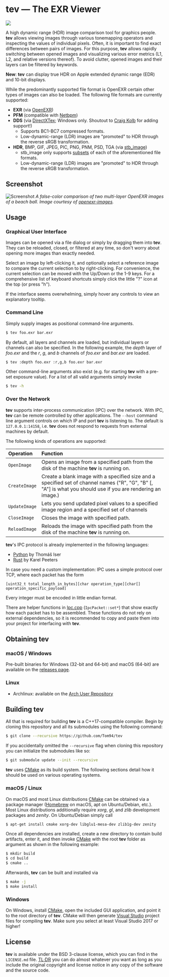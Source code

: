 # tev — The EXR Viewer

![](https://github.com/tom94/tev/workflows/CI/badge.svg)

A high dynamic range (HDR) image comparison tool for graphics people. __tev__ allows viewing images through various tonemapping operators and inspecting the values of individual pixels. Often, it is important to find exact differences between pairs of images. For this purpose, __tev__ allows rapidly switching between opened images and visualizing various error metrics (L1, L2, and relative versions thereof). To avoid clutter, opened images and their layers can be filtered by keywords.

__New__: __tev__ can display true HDR on Apple extended dynamic range (EDR) and 10-bit displays.

While the predominantly supported file format is OpenEXR certain other types of images can also be loaded. The following file formats are currently supported:
- __EXR__ (via [OpenEXR](https://github.com/wjakob/openexr))
- __PFM__ (compatible with [Netbpm](http://www.pauldebevec.com/Research/HDR/PFM/))
- __DDS__ (via [DirectXTex](https://github.com/microsoft/DirectXTex); Windows only. Shoutout to [Craig Kolb](https://github.com/cek) for adding support!)
    - Supports BC1-BC7 compressed formats. 
    - Low-dynamic-range (LDR) images are "promoted" to HDR through the reverse sRGB transformation.
- __HDR__, BMP, GIF, JPEG, PIC, PNG, PNM, PSD, TGA (via [stb_image](https://github.com/wjakob/nanovg/blob/master/src/stb_image.h))
    - stb_image only supports [subsets](https://github.com/wjakob/nanovg/blob/master/src/stb_image.h#L23) of each of the aforementioned file formats.
    - Low-dynamic-range (LDR) images are "promoted" to HDR through the reverse sRGB transformation.

## Screenshot

![Screenshot](https://raw.githubusercontent.com/Tom94/tev/master/resources/screenshot.png)
_A false-color comparison of two multi-layer OpenEXR images of a beach ball. Image courtesy of [openexr-images](https://github.com/openexr/openexr-images)._

## Usage

### Graphical User Interface

Images can be opened via a file dialog or simply by dragging them into __tev__. They can be reloaded, closed, or filtered at any time, so don't worry about opening more images than exactly needed.

Select an image by left-clicking it, and optionally select a reference image to compare the current selection to by right-clicking. For convenience, the current selection can be moved with the Up/Down or the 1-9 keys. For a comprehensive list of keyboard shortcuts simply click the little "?" icon at the top (or press "h").

If the interface seems overwhelming, simply hover any controls to view an explanatory tooltip.

### Command Line

Simply supply images as positional command-line arguments.
```sh
$ tev foo.exr bar.exr
```

By default, all layers and channels are loaded, but individual layers or channels can also be specified. In the following example, the *depth* layer of *foo.exr* and the *r*, *g*, and *b* channels of *foo.exr* and *bar.exr* are loaded.
```sh
$ tev :depth foo.exr :r,g,b foo.exr bar.exr
```

Other command-line arguments also exist (e.g. for starting __tev__ with a pre-set exposure value). For a list of all valid arguments simply invoke
```sh
$ tev -h
```

### Over the Network

__tev__ supports inter-process communication (IPC) over the network. With IPC, __tev__ can be remote controlled by other applications. The `--host` command line argument controls on which IP and port __tev__ is listening to. The default is `127.0.0.1:14158`, i.e. __tev__ does not respond to requests from external machines by default.

The following kinds of operations are supported:

| Operation | Function
| :--- | :---------- 
| `OpenImage` | Opens an image from a specified path from the disk of the machine __tev__ is running on.
| `CreateImage` | Create a blank image with a specified size and a specified set of channel names ("R", "G", "B" [, "A"] is what you should use if you are rendering an image.)
| `UpdateImage` | Lets you send updated pixel values to a specified image region and a specified set of channels
| `CloseImage` | Closes the image with specified path.
| `ReloadImage` | Reloads the image with specified path from the disk of the machine __tev__ is running on.

__tev__'s IPC protocol is already implemented in the following languages:
- [Python](src/python/ipc.py) by Thomáš Iser
- [Rust](https://crates.io/crates/tev_client) by Karel Peeters


In case you need a custom implementation: IPC uses a simple protocol over TCP, where each packet has the form
```
[uint32_t total_length_in_bytes][char operation_type][char[] operation_specific_payload]
```
Every integer must be encoded in little endian format.

There are helper functions in [Ipc.cpp](src/ipc.cpp) (`IpcPacket::set*`) that show exactly how each packet has to be assembled. These functions do not rely on external dependencies, so it is recommended to copy and paste them into your project for interfacing with __tev__.


## Obtaining tev

### macOS / Windows

Pre-built binaries for Windows (32-bit and 64-bit) and macOS (64-bit) are available on the [releases page](https://github.com/Tom94/tev/releases).

### Linux

- Archlinux: available on the [Arch User Repository](https://aur.archlinux.org/packages/tev/)

## Building tev

All that is required for building __tev__ is a C++17-compatible compiler. Begin by cloning this repository and all its submodules using the following command:
```sh
$ git clone --recursive https://github.com/Tom94/tev
```

If you accidentally omitted the `--recursive` flag when cloning this repository you can initialize the submodules like so:
```sh
$ git submodule update --init --recursive
```

__tev__ uses [CMake](https://cmake.org/) as its build system. The following sections detail how it should be used on various operating systems.

### macOS / Linux

On macOS and most Linux distributions [CMake](https://cmake.org/) can be obtained via a package manager ([Homebrew](https://brew.sh/) on macOS, apt on Ubuntu/Debian, etc.). Most Linux distributions additionally require _xorg_, _gl_, and _zlib_ development packages and _zenity_. On Ubuntu/Debian simply call
```sh
$ apt-get install cmake xorg-dev libglu1-mesa-dev zlib1g-dev zenity
```

Once all dependencies are installed, create a new directory to contain build artifacts, enter it, and then invoke [CMake](https://cmake.org/) with the root __tev__ folder as argument as shown in the following example:
```sh
$ mkdir build
$ cd build
$ cmake ..
```

Afterwards, __tev__ can be built and installed via
```sh
$ make -j
$ make install
```

### Windows

On Windows, install [CMake](https://cmake.org/download/), open the included GUI application, and point it to the root directory of __tev__. CMake will then generate [Visual Studio](https://www.visualstudio.com/) project files for compiling __tev__. Make sure you select at least Visual Studio 2017 or higher!

## License

__tev__ is available under the BSD 3-clause license, which you can find in the `LICENSE.md` file. [TL;DR](https://tldrlegal.com/license/bsd-3-clause-license-(revised)) you can do almost whatever you want as long as you include the original copyright and license notice in any copy of the software and the source code.
